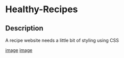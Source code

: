 # Healthy-Recipes

## Description

A recipe website needs a little bit of styling using CSS

[image](./Images/selectors.PNG)
[image](./Images/visual%20rules.PNG)

